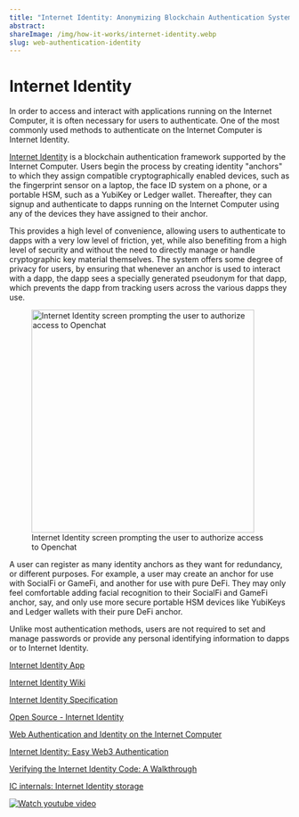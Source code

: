 ```yaml
---
title: "Internet Identity: Anonymizing Blockchain Authentication System"
abstract: 
shareImage: /img/how-it-works/internet-identity.webp
slug: web-authentication-identity
---
```


# Internet Identity

In order to access and interact with applications running on the Internet Computer, it is often necessary for users to authenticate. One of the most commonly used methods to authenticate on the Internet Computer is Internet Identity.

[Internet Identity](https://identity.ic0.app/) is a blockchain authentication framework supported by the Internet Computer. Users begin the process by creating identity "anchors" to which they assign compatible cryptographically enabled devices, such as the fingerprint sensor on a laptop, the face ID system on a phone, or a portable HSM, such as a YubiKey or Ledger wallet. Thereafter, they can signup and authenticate to dapps running on the Internet Computer using any of the devices they have assigned to their anchor.

This provides a high level of convenience, allowing users to authenticate to dapps with a very low level of friction, yet, while also benefiting from a high level of security and without the need to directly manage or handle cryptographic key material themselves. The system offers some degree of privacy for users, by ensuring that whenever an anchor is used to interact with a dapp, the dapp sees a specially generated pseudonym for that dapp, which prevents the dapp from tracking users across the various dapps they use. 

<figure>
<img src="/img/how-it-works/internet-identity-authorization.png" alt="Internet Identity screen prompting the user to authorize access to Openchat" title="Internet Identity screen prompting the user to authorize access to Openchat" align="center" style="width:400px">
<figcaption align="left">
Internet Identity screen prompting the user to authorize access to Openchat
</figcaption>
</figure> 

A user can register as many identity anchors as they want for redundancy, or different purposes. For example, a user may create an anchor for use with SocialFi or GameFi, and another for use with pure DeFi. They may only feel comfortable adding facial recognition to their SocialFi and GameFi anchor, say, and only use more secure portable HSM devices like YubiKeys and Ledger wallets with their pure DeFi anchor.

Unlike most authentication methods, users are not required to set and manage passwords or provide any personal identifying information to dapps or to Internet Identity.

[Internet Identity App](https://identity.ic0.app/)

[Internet Identity Wiki](https://wiki.internetcomputer.org/wiki/Internet_Computer_wiki#Internet_Identity_Introduction)

[Internet Identity Specification](https://internetcomputer.org/docs/current/references/ii-spec/)

[Open Source - Internet Identity](https://github.com/dfinity/internet-identity)

[Web Authentication and Identity on the Internet Computer](https://medium.com/dfinity/web-authentication-and-identity-on-the-internet-computer-a9bd5754c547)

[Internet Identity: Easy Web3 Authentication](https://medium.com/dfinity/internet-identity-the-end-of-usernames-and-passwords-ff45e4861bf7)

[Verifying the Internet Identity Code: A Walkthrough](https://medium.com/dfinity/verifying-the-internet-identity-code-a-walkthrough-c1dd7a53f883)

[IC internals: Internet Identity storage](https://mmapped.blog/posts/11-ii-stable-memory.html)

[![Watch youtube video](https://i.ytimg.com/vi/9eUTcCP_ELM/maxresdefault.jpg)](https://www.youtube.com/watch?v=9eUTcCP_ELM)

